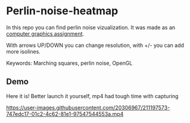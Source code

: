 # Perlin-noise-heatmap

In this repo you can find perlin noise vizualization. It was made as an [computer graphics assignment](https://github.com/lisyarus/graphics-course-slides/blob/master/2022/pdf/homework1.pdf).

With arrows UP/DOWN you can change resolution, with +/- you can add more isolines.

Keywords: Marching squares, perlin noise, OpenGL

## Demo

Here it is! Better launch it yourself, mp4 had tough time with capturing

https://user-images.githubusercontent.com/20306967/211197573-747edc17-01c2-4c62-81e1-97547544553a.mp4




